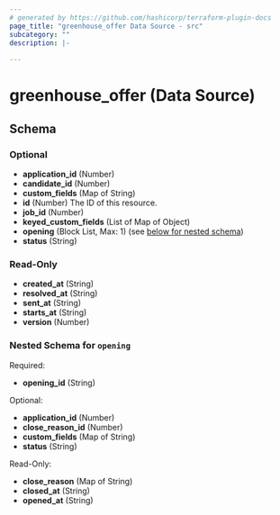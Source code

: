 ```yaml
---
# generated by https://github.com/hashicorp/terraform-plugin-docs
page_title: "greenhouse_offer Data Source - src"
subcategory: ""
description: |-
  
---
```


# greenhouse_offer (Data Source)





<!-- schema generated by tfplugindocs -->
## Schema

### Optional

- **application_id** (Number)
- **candidate_id** (Number)
- **custom_fields** (Map of String)
- **id** (Number) The ID of this resource.
- **job_id** (Number)
- **keyed_custom_fields** (List of Map of Object)
- **opening** (Block List, Max: 1) (see [below for nested schema](#nestedblock--opening))
- **status** (String)

### Read-Only

- **created_at** (String)
- **resolved_at** (String)
- **sent_at** (String)
- **starts_at** (String)
- **version** (Number)

<a id="nestedblock--opening"></a>
### Nested Schema for `opening`

Required:

- **opening_id** (String)

Optional:

- **application_id** (Number)
- **close_reason_id** (Number)
- **custom_fields** (Map of String)
- **status** (String)

Read-Only:

- **close_reason** (Map of String)
- **closed_at** (String)
- **opened_at** (String)


